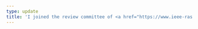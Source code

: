 ```yaml
---
type: update
title: 'I joined the review committee of <a href="https://www.ieee-ras.org/"> IEEE Robotics and Automation</a>.'
---
```

